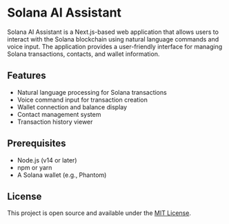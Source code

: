 # Solana AI Assistant

Solana AI Assistant is a Next.js-based web application that allows users to interact with the Solana blockchain using natural language commands and voice input. The application provides a user-friendly interface for managing Solana transactions, contacts, and wallet information.

## Features

- Natural language processing for Solana transactions
- Voice command input for transaction creation
- Wallet connection and balance display
- Contact management system
- Transaction history viewer

## Prerequisites

- Node.js (v14 or later)
- npm or yarn
- A Solana wallet (e.g., Phantom)

## License

This project is open source and available under the [MIT License](LICENSE).